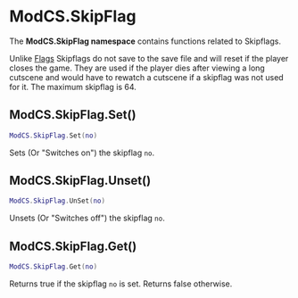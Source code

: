 # ModCS.SkipFlag

The **ModCS.SkipFlag namespace** contains functions related to Skipflags.

Unlike [Flags](/api/flags/flag/) Skipflags do not save to the save file and will reset if the player closes the game. They are used if the player dies after viewing a long cutscene and would have to rewatch a cutscene if a skipflag was not used for it. The maximum skipflag is 64.

## ModCS.SkipFlag.Set()

```lua
ModCS.SkipFlag.Set(no)
```

Sets (Or "Switches on") the skipflag `no`.

## ModCS.SkipFlag.Unset()

```lua
ModCS.SkipFlag.UnSet(no)
```

Unsets (Or "Switches off") the skipflag `no`.

## ModCS.SkipFlag.Get()

```lua
ModCS.SkipFlag.Get(no)
```

Returns true if the skipflag `no` is set. Returns false otherwise.
